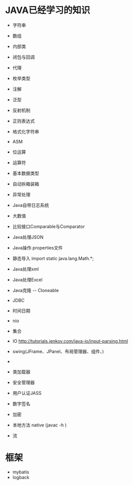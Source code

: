 # JAVA已经学习的知识
+ 字符串
+ 数组
+ 内部类
+ 闭包与回调
+ 代理
+ 枚举类型
+ 注解
+ 泛型
+ 反射机制
+ 正则表达式
+ 格式化字符串
+ ASM
+ 位运算
+ 运算符
+ 基本数据类型
+ 自动拆箱装箱
+ 异常处理
+ Java自带日志系统
+ 大数值
+ 比较接口Comparable与Comparator
+ Java处理JSON
+ Java操作.properties文件
+ 静态导入 import static java.lang.Math.*;
+ Java处理xml
+ Java处理Excel
+ Java克隆 -- Cloneable
+ JDBC
+ 时间日期
+ nio 
+ 集合
+ IO http://tutorials.jenkov.com/java-io/input-parsing.html
+ swing(JFrame、JPanel、布局管理器、组件、)

+
+ 类加载器
+ 安全管理器
+ 用户认证JASS
+ 数字签名
+ 加密
+ 本地方法 native (javac -h )
+ 流


 # 框架
 + mybatis
 + logback
 
 
 
 
 
 
 
 
 
 
 
 
 
 
 
 
 
 
 
 
 
 
 
 
 